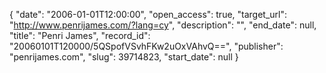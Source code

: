 {
  "date": "2006-01-01T12:00:00", 
  "open_access": true, 
  "target_url": "http://www.penrijames.com/?lang=cy", 
  "description": "", 
  "end_date": null, 
  "title": "Penri James", 
  "record_id": "20060101T120000/5QSpofVSvhFKw2uOxVAhvQ==", 
  "publisher": "penrijames.com", 
  "slug": 39714823, 
  "start_date": null
}


